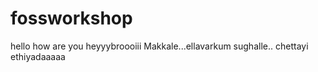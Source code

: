 # fossworkshop
hello
how are you
heyyybroooiii
Makkale...ellavarkum sughalle.. chettayi ethiyadaaaaa
